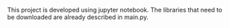 This project is developed using jupyter notebook. 
The libraries that need to be downloaded are already described in main.py.
